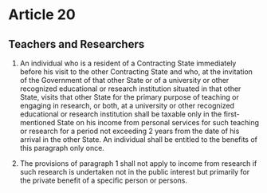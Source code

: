 # Article 20
## Teachers and Researchers

1. An individual who is a resident of a Contracting State immediately before his visit to the
other Contracting State and who, at the invitation of the Government of that other State or of a
university or other recognized educational or research institution situated in that other State,
visits that other State for the primary purpose of teaching or engaging in research, or both, at a
university or other recognized educational or research institution shall be taxable only in the first-
mentioned State on his income from personal services for such teaching or research for a period
not exceeding 2 years from the date of his arrival in the other State. An individual shall be
entitled to the benefits of this paragraph only once.

2. The provisions of paragraph 1 shall not apply to income from research if such research is
undertaken not in the public interest but primarily for the private benefit of a specific person or
persons.
